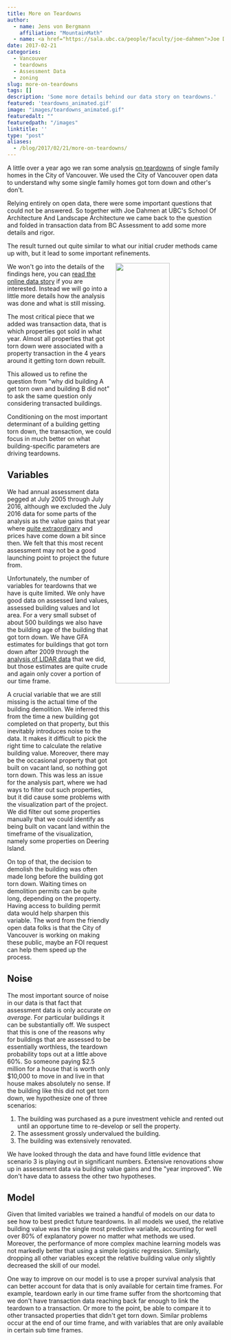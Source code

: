 ```yaml
---
title: More on Teardowns
author: 
  - name: Jens von Bergmann
    affiliation: "MountainMath"
  - name: <a href="https://sala.ubc.ca/people/faculty/joe-dahmen">Joe Dahmen</a>
date: 2017-02-21
categories:
  - Vancouver
  - teardowns
  - Assessment Data
  - zoning
slug: more-on-teardowns
tags: []
description: 'Some more details behind our data story on teardowns.'
featured: 'teardowns_animated.gif'
image: "images/teardowns_animated.gif"
featuredalt: ""
featuredpath: "/images"
linktitle: ''
type: "post"
aliases:
  - /blog/2017/02/21/more-on-teardowns/
---
```







A little over a year ago we ran some analysis
[on teardowns](http://doodles.mountainmath.ca/blog/2016/01/18/redevelopment/)
of single family homes in the City of Vancouver. We used the City of Vancouver
open data to understand why some single family homes got torn down and other's don't.

Relying entirely on open data, there were some important questions that could not
be answered. So together with Joe Dahmen at UBC's School Of Architecture And Landscape Architecture
we came back to the question
and folded in transaction data from BC Assessment to add some more details and rigor.

The result turned out quite similar to what our initial cruder methods came
up with, but it lead to some important refinements.

<a href="https://mountainmath.ca/teardowns"><img src="images/teardowns_animated.gif" style="width:50%;float:right;margin-left:10px;"></a>
We won't go into the details of the findings here, you can
<a href="https://mountainmath.ca/teardowns" target="_blank" class='btn btn-default'>read the online data story</a>
if you are interested. Instead we will go into a little more details how
the analysis was done and what is still missing.

<!-- more -->

The most critical piece that we added was transaction data, that is
which properties got sold in what year. Almost all properties that got
torn down were associated with a property transaction in the 4 years
around it getting torn down rebuilt.

This allowed us to refine the question from "why did building A get torn
own and building B did not" to ask the same question only considering
transacted buildings.

Conditioning on the most important determinant of a building getting torn down,
the transaction, we could focus in much better on what building-specific
parameters are driving teardowns.


## Variables
We had annual assessment data pegged at July 2005 through July 2016, although
we excluded the July 2016 data for some parts of the analysis as the value
gains that year where
[quite extraordinary](http://doodles.mountainmath.ca/blog/2017/01/16/2017-assessment-data/)
and prices have come down
a bit since then. We felt that this most recent assessment may not be a good
launching point to project the future from.

Unfortunately, the number of variables for teardowns that we have is
quite limited. We only have good data on assessed land values, assessed
building values and lot area. For a very small subset of about 500 buildings
we also have the building age of the building that got torn down. We have
GFA estimates for buildings that got torn down after 2009 through the
[analysis of LIDAR data](http://doodles.mountainmath.ca/blog/2016/03/05/physical-sfh-form-over-time/)
that we did, but those estimates are quite crude and again only cover a portion of our
time frame.

A crucial variable that we are still missing is the actual time of the building
demolition. We inferred this from the time a new building got completed on that
property, but this inevitably introduces noise to the data. It makes it
difficult to pick the right time to calculate the relative building value. Moreover,
there may be the occasional property that got built on vacant land, so nothing got torn down.
This was less an issue for the analysis part, where we had ways to filter out such properties,
but it did cause some problems with the visualization part of the project. We did filter out
some properties manually that we could identify as being built on vacant land within
the timeframe of the visualization, namely some properties on Deering Island.

On top of that, the decision to demolish the building was often made long
before the building got torn down. Waiting times on demolition permits can be quite long, depending
on the property. Having access to building permit data would help sharpen
this variable. The word from the friendly open data folks is that the
City of Vancouver is working on making these public, maybe an FOI request
can help them speed up the process.

## Noise
The most important source of noise in our data is that fact that assessment
data is only accurate *on average*. For particular buildings it can be substantially
off. We suspect that this is one of the reasons why for
buildings that are assessed to be essentially worthless,
the teardown probability tops out at a little above 60%. So someone
paying $2.5 million for a house that is worth only $10,000 to move in and live
in that house makes absolutely no sense. If the building like this did not get torn down,
we hypothesize one of three scenarios:

1. The building was purchased as a pure investment vehicle and rented out
until an opportune time to re-develop or sell the property.
2. The assessment grossly undervalued the building.
3. The building was extensively renovated.

We have looked through the data and have found little evidence that scenario 3 is
playing out in significant numbers. Extensive renovations show up in assessment
data via building value gains and the "year improved". We don't have
data to assess the other two hypotheses.


## Model
Given that limited variables we trained a handful of models on our data to see
how to best predict future teardowns. In all models we used, the relative
building value was the single most predictive variable, accounting for well over
80% of explanatory power no matter what methods we used. Moreover, the
performance of more complex machine learning models was not markedly better
that using a simple logistic regression. Similarly, dropping all other variables
except the relative building value only slightly decreased the skill of our
model.

One way to improve on our model is to use a proper survival analysis that
can better account for data that is only available for certain time frames.
For example, teardown early in our time frame suffer from the shortcoming that
we don't have transaction data reaching back far enough to link the teardown
to a transaction. Or more to the point, be able to compare it to other
transacted properties that didn't get torn down. Similar problems occur
at the end of our time frame, and with variables that are only available
in certain sub time frames.


<script>
function resetImages(){
  var a=$('img');
  for (i=0;i<a.length;i++) {
        var img=$(a[i]);
        imgsrc = img.attr('src');
        if (imgsrc.slice(imgsrc.length-4)=='.gif') {
            img.attr('src', '');
            img.attr('src', imgsrc);
        }
    };
    setTimeout(function(){
        resetImages();
    },25000);
}
setTimeout(function(){
    resetImages();
},25000);
</script>
